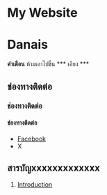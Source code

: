 
# My Website
# Danais
**คำเตือน** ห้ามเอาไปขึ้น
*** เอียง ***
## ช่องทางติดต่อ
### ช่องทางติดต่อ
#### ช่องทางติดต่อ
- [Facebook](https://www.youtube.com/)
- X
## สารบัญxxxxxxxxxxxxx
1. [Introduction](page1.md)
